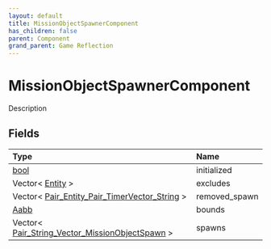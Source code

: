 ```yaml
---
layout: default
title: MissionObjectSpawnerComponent
has_children: false
parent: Component
grand_parent: Game Reflection
---
```

# MissionObjectSpawnerComponent
Description 

## Fields

| Type | Name |
|:-------------|:--------------|
| [bool](/docs/game-reflection/components/bool) | initialized |
| Vector< [Entity](/docs/game-reflection/classes/entity) > | excludes |
| Vector< [Pair_Entity_Pair_TimerVector_String](/docs/game-reflection/classes/pair__entity__pair__timer_vector__string) > | removed_spawn |
| [Aabb](/docs/game-reflection/components/aabb) | bounds |
| Vector< [Pair_String_Vector_MissionObjectSpawn](/docs/game-reflection/classes/pair__string__vector__mission_object_spawn) > | spawns |

